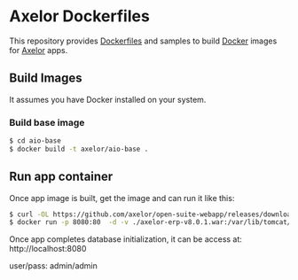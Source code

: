 # Axelor Dockerfiles

This repository provides [Dockerfiles](https://docs.docker.com/engine/reference/builder/) and samples to build [Docker](https://www.docker.com/what-docker) images for [Axelor](https://axelor.com) apps.

## Build Images

It assumes you have Docker installed on your system.

### Build base image

```sh
$ cd aio-base
$ docker build -t axelor/aio-base .

```

## Run app container

Once app image is built, get the image and can run it like this:

```sh
$ curl -OL https://github.com/axelor/open-suite-webapp/releases/download/v8.0.1/axelor-erp-v8.0.1.war
$ docker run -p 8080:80  -d -v ./axelor-erp-v8.0.1.war:/var/lib/tomcat/webapps/ROOT.war axelor/aio-base
```

Once app completes database initialization, it can be access at: http://localhost:8080

user/pass: admin/admin
